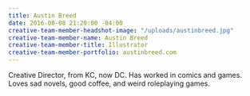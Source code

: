 ```yaml
---
title: Austin Breed
date: 2016-08-08 21:20:00 -04:00
creative-team-member-headshot-image: "/uploads/austinbreed.jpg"
creative-team-member-name: Austin Breed
creative-team-member-title: Illustrator
creative-team-member-portfolio: austinbreed.com
---
```


Creative Director, from KC, now DC. Has worked in comics and games. Loves sad novels, good coffee, and weird roleplaying games.
